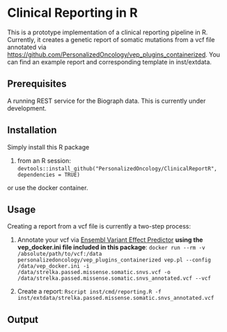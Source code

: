 # Clinical Reporting in R

This is a prototype implementation of a clinical reporting pipeline in R.
Currently, it creates a genetic report of somatic mutations from a vcf file annotated via https://github.com/PersonalizedOncology/vep_plugins_containerized.
You can find an example report and corresponding template in inst/extdata.

## Prerequisites
A running REST service for the Biograph data. This is currently under development.

## Installation
Simply install this R package

1. from an R session: `devtools::install_github("PersonalizedOncology/ClinicalReportR", dependencies = TRUE)`

or use the docker container.

## Usage

Creating a report from a vcf file is currently a two-step process:

1. Annotate your vcf via [Ensembl Variant Effect Predictor](https://hub.docker.com/r/personalizedoncology/vep_plugins_containerized/) __using the vep_docker.ini file included in this package__:
`docker run --rm -v /absolute/path/to/vcf:/data personalizedoncology/vep_plugins_containerized vep.pl --config /data/vep_docker.ini -i /data/strelka.passed.missense.somatic.snvs.vcf -o /data/strelka.passed.missense.somatic.snvs_annotated.vcf --vcf
`

2. Create a report:
`Rscript inst/cmd/reporting.R -f inst/extdata/strelka.passed.missense.somatic.snvs_annotated.vcf`

## Output

